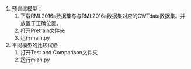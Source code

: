1. 预训练模型：
   1. 下载RML2016a数据集与与RML2016a数据集对应的CWTdata数据集。并放置于正确位置。
   2. 打开Pretrain文件夹
   3. 运行main.py
2. 不同模型的比较试验
   1. 打开Test and Comparison文件夹
   2. 运行mian.py